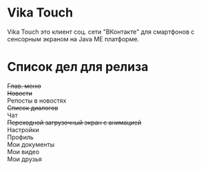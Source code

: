 # Vika Touch
Vika Touch это клиент соц. сети "ВКонтакте" для смартфонов с сенсорным экраном на Java ME платформе.

# Список дел для релиза
<s>Глав. меню</s><br/>
<s>Новости</s><br/>
Репосты в новостях<br/>
<s>Список диалогов</s><br/>
Чат<br/>
<s>Переходной загрузочный экран с анимацией</s><br/>
Настройки<br/>
Профиль<br/>
Мои документы<br/>
Мои видео<br/>
Мои друзья<br/>
